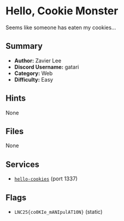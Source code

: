 # Hello, Cookie Monster
Seems like someone has eaten my cookies...

## Summary
- **Author:** Zavier Lee
- **Discord Username:** gatari
- **Category:** Web
- **Difficulty:** Easy

## Hints
None

## Files
None

## Services
- [`hello-cookies`](./service/hello-cookies) (port 1337)


## Flags
- `LNC25{co0KIe_mANIpulAT10N}` (static)
